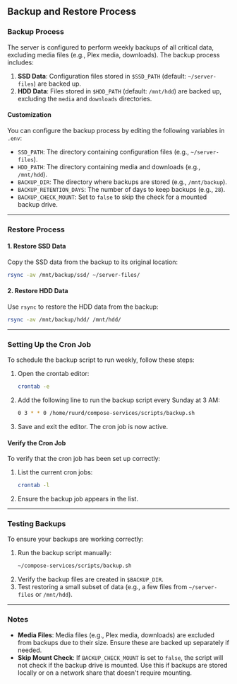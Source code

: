## Backup and Restore Process

### Backup Process
The server is configured to perform weekly backups of all critical data, excluding media files (e.g., Plex media, downloads). The backup process includes:
1. **SSD Data**: Configuration files stored in `$SSD_PATH` (default: `~/server-files`) are backed up.
2. **HDD Data**: Files stored in `$HDD_PATH` (default: `/mnt/hdd`) are backed up, excluding the `media` and `downloads` directories.

#### Customization
You can configure the backup process by editing the following variables in `.env`:
- `SSD_PATH`: The directory containing configuration files (e.g., `~/server-files`).
- `HDD_PATH`: The directory containing media and downloads (e.g., `/mnt/hdd`).
- `BACKUP_DIR`: The directory where backups are stored (e.g., `/mnt/backup`).
- `BACKUP_RETENTION_DAYS`: The number of days to keep backups (e.g., `28`).
- `BACKUP_CHECK_MOUNT`: Set to `false` to skip the check for a mounted backup drive.

---

### Restore Process

#### 1. Restore SSD Data
Copy the SSD data from the backup to its original location:
```bash
rsync -av /mnt/backup/ssd/ ~/server-files/
```

#### 2. Restore HDD Data
Use `rsync` to restore the HDD data from the backup:
```bash
rsync -av /mnt/backup/hdd/ /mnt/hdd/
```

---

### Setting Up the Cron Job
To schedule the backup script to run weekly, follow these steps:

1. Open the crontab editor:
   ```bash
   crontab -e
   ```

2. Add the following line to run the backup script every Sunday at 3 AM:
   ```bash
   0 3 * * 0 /home/ruurd/compose-services/scripts/backup.sh
   ```

3. Save and exit the editor. The cron job is now active.

#### Verify the Cron Job
To verify that the cron job has been set up correctly:
1. List the current cron jobs:
   ```bash
   crontab -l
   ```
2. Ensure the backup job appears in the list.

---

### Testing Backups
To ensure your backups are working correctly:
1. Run the backup script manually:
   ```bash
   ~/compose-services/scripts/backup.sh
   ```
2. Verify the backup files are created in `$BACKUP_DIR`.
3. Test restoring a small subset of data (e.g., a few files from `~/server-files` or `/mnt/hdd`).

---

### Notes
- **Media Files**: Media files (e.g., Plex media, downloads) are excluded from backups due to their size. Ensure these are backed up separately if needed.
- **Skip Mount Check**: If `BACKUP_CHECK_MOUNT` is set to `false`, the script will not check if the backup drive is mounted. Use this if backups are stored locally or on a network share that doesn't require mounting.
